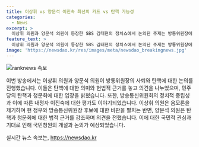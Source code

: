 ```yaml
---
title: 이상휘 vs 양문석 이진숙 최선의 카드 vs 탄핵 가능성
categories:
  - News
excerpt: >
  이상휘 의원과 양문석 의원이 등장한 SBS 김태현의 정치쇼에서 논의된 주제는 방통위원장에 대한 탄핵과 이진숙 대통령실의 방송 장악 의혹 등이었다. 두 의원은 의견을 놓고 충돌하며 논의를 이어갔고, 이에 대한 여론은 매우 분분해 보였다. 이에 대한 신뢰성 있는 보도가 요구된다.
feature_text: >
  이상휘 의원과 양문석 의원이 등장한 SBS 김태현의 정치쇼에서 논의된 주제는 방통위원장에 대한 탄핵과 이진숙 대통령실의 방송 장악 의혹 등이었다. 두 의원은 의견을 놓고 충돌하며 논의를 이어갔고, 이에 대한 여론은 매우 분분해 보였다. 이에 대한 신뢰성 있는 보도가 요구된다.
image: 'https://newsdao.kr/res/images/meta/newsdao_breakingnews.jpg'
---
```


<p><img src="https://newsdao.kr/res/images/meta/newsdao_breakingnews.jpg" alt="ranknews 속보" /></p>

<p>이번 방송에서는 이상휘 의원과 양문석 의원이 방통위원장의 사퇴와 탄핵에 대한 논의를 진행했습니다. 이들은 탄핵에 대한 의미와 헌법적 근거를 놓고 의견을 나누었으며, 민주당의 탄핵과 청문회에 대한 입장을 밝혔습니다. 또한, 방송통신위원회의 정치적 중립성과 이에 따른 내정자 이진숙에 대한 평가도 이야기되었습니다. 이상휘 의원은 음모론을 제기하며 현 정부와 방송통신위원장 후보에 대한 비판을 펼치는 반면, 양문석 의원은 탄핵과 청문회에 대한 법적 근거를 강조하며 의견을 전했습니다. 이에 대한 국민적 관심과 기대로 인해 국민청원의 개설과 논의가 예상되었습니다.</p>
실시간 뉴스 속보는, <a href="https://newsdao.kr" rel="dofollow">https://newsdao.kr</a>


